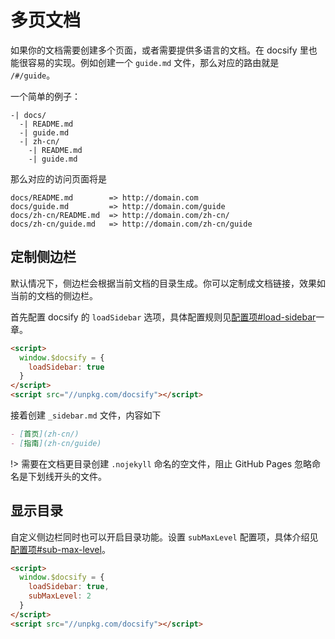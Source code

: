 # 多页文档

如果你的文档需要创建多个页面，或者需要提供多语言的文档。在 docsify 里也能很容易的实现。例如创建一个 `guide.md` 文件，那么对应的路由就是 `/#/guide`。

一个简单的例子：

```text
-| docs/
  -| README.md
  -| guide.md
  -| zh-cn/
    -| README.md
    -| guide.md
```

那么对应的访问页面将是

```text
docs/README.md        => http://domain.com
docs/guide.md         => http://domain.com/guide
docs/zh-cn/README.md  => http://domain.com/zh-cn/
docs/zh-cn/guide.md   => http://domain.com/zh-cn/guide
```

## 定制侧边栏

默认情况下，侧边栏会根据当前文档的目录生成。你可以定制成文档链接，效果如当前的文档的侧边栏。

首先配置 docsify 的 `loadSidebar` 选项，具体配置规则见[配置项#load-sidebar](zh-cn/configuration#load-sidebar)一章。

```html
<script>
  window.$docsify = {
    loadSidebar: true
  }
</script>
<script src="//unpkg.com/docsify"></script>
```

接着创建 `_sidebar.md` 文件，内容如下

```markdown
- [首页](zh-cn/)
- [指南](zh-cn/guide)
```

!> 需要在文档更目录创建 `.nojekyll` 命名的空文件，阻止 GitHub Pages 忽略命名是下划线开头的文件。


## 显示目录

自定义侧边栏同时也可以开启目录功能。设置 `subMaxLevel` 配置项，具体介绍见 [配置项#sub-max-level](zh-cn/configuration#sub-max-level)。

```html
<script>
  window.$docsify = {
    loadSidebar: true,
    subMaxLevel: 2
  }
</script>
<script src="//unpkg.com/docsify"></script>
```
